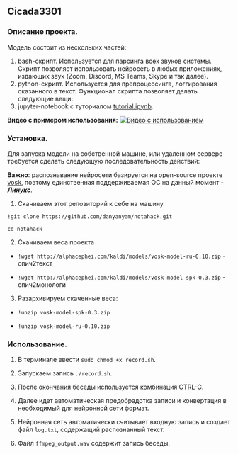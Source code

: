 ## Cicada3301


### Описание проекта.
Модель состоит из нескольких частей:
  1. bash-скрипт. Используется для парсинга всех звуков системы. Скрипт позволяет использовать нейросеть в любых приложениях, издающих звук (Zoom, Discord, MS Teams, Skype и так далее).
  2. python-скрипт. Используется для препроцессинга, логгирования сказанного в текст. Функционал скрипта позволяет делать следующие вещи:
  3. jupyter-notebook с туториалом [tutorial.ipynb](https://github.com/danyanyam/notahack/blob/master/tutorial.ipynb).
  
**Видео с примером использования:**
[![Видео с использованием](https://i.imgur.com/vKb2F1B.png)](https://youtu.be/vt5fpE0bzSY)
### Установка.

Для запуска модели на собственной машине, или удаленном сервере требуется сделать следующую последовательность действий:

**Важно**: распознавание нейросети базируется на open-source проекте [vosk](https://github.com/alphacep/vosk-api), поэтому единственная поддерживаемая ОС на данный момент - ***Линукс***.

1. Скачиваем этот репозиторий к себе на  машину

`!git clone https://github.com/danyanyam/notahack.git`

`cd notahack`

2. Скачиваем веса проекта

  - `!wget http://alphacephei.com/kaldi/models/vosk-model-ru-0.10.zip` - спич2текст

  - `!wget http://alphacephei.com/kaldi/models/vosk-model-spk-0.3.zip` - спич2монологи

3. Разархивируем скаченные веса:

  - `!unzip vosk-model-spk-0.3.zip`

  - `!unzip vosk-model-ru-0.10.zip`

### Использование.

1. В терминале ввести `sudo chmod +x record.sh`.

2. Запускаем запись `./record.sh`.

3. После окончания беседы используется комбинация CTRL-C.

4. Далее идет автоматическая предобрадотка записи и конвертация в необходимый для нейронной сети формат.

5. Нейронная сеть автоматически считывает входную запись и создает файл `log.txt`, содержащий распознанный текст.

6. Файл `ffmpeg_output.wav` содержит запись беседы.

